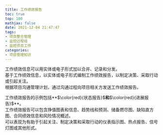 ```yaml
---
title: 工作绩效报告
toc: true
top: 100
mathjax: false
date: 2021-12-04 21:47:47
tags:
- 项目整合管理
- 监控过程组
- 监控项目工作
categories:
- 项目管理知识
---
```

工作绩效信息可以用实体或电子形式加以合并、记录和分发。  
基于工作绩效信息，以实体或电子形式编制工作绩效报告，以制定决策、采取行动或引起关注。  
根据项目沟通管理计划，通过沟通过程向项目相关方发送工作绩效报告。

工作绩效报告的示例包括**$\color{red}{状态报告}$**和**$\color{red}{进展报告}$**。  
工作绩效报告可以包含挣值图表和信息、趋势线和预测、储备燃尽图、缺陷直方图、合同绩效信息和风险情况概述。  
可以表现为有助于引起关注、制定决策和采取行动的仪表指示图、热点报告、信号灯图或其他形式。
